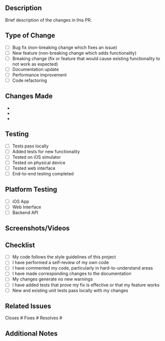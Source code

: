 ## Description
Brief description of the changes in this PR.

## Type of Change
- [ ] Bug fix (non-breaking change which fixes an issue)
- [ ] New feature (non-breaking change which adds functionality)
- [ ] Breaking change (fix or feature that would cause existing functionality to not work as expected)
- [ ] Documentation update
- [ ] Performance improvement
- [ ] Code refactoring

## Changes Made
- 
- 
- 

## Testing
- [ ] Tests pass locally
- [ ] Added tests for new functionality
- [ ] Tested on iOS simulator
- [ ] Tested on physical device
- [ ] Tested web interface
- [ ] End-to-end testing completed

## Platform Testing
- [ ] iOS App
- [ ] Web Interface
- [ ] Backend API

## Screenshots/Videos
<!-- Add screenshots or videos of the changes if applicable -->

## Checklist
- [ ] My code follows the style guidelines of this project
- [ ] I have performed a self-review of my own code
- [ ] I have commented my code, particularly in hard-to-understand areas
- [ ] I have made corresponding changes to the documentation
- [ ] My changes generate no new warnings
- [ ] I have added tests that prove my fix is effective or that my feature works
- [ ] New and existing unit tests pass locally with my changes

## Related Issues
<!-- Link to related issues -->
Closes #
Fixes #
Resolves #

## Additional Notes
<!-- Any additional information that reviewers should know -->